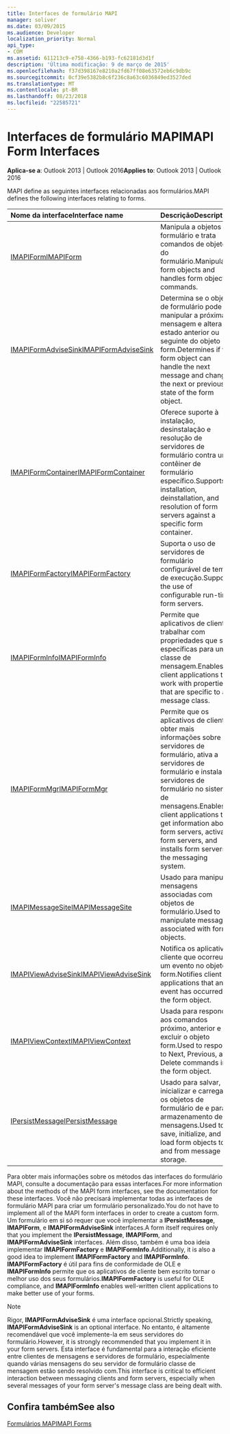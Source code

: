 ```yaml
---
title: Interfaces de formulário MAPI
manager: soliver
ms.date: 03/09/2015
ms.audience: Developer
localization_priority: Normal
api_type:
- COM
ms.assetid: 611213c9-e758-4366-b193-fc62181d3d1f
description: 'Última modificação: 9 de março de 2015'
ms.openlocfilehash: f37d398167e8210a2fd67ff08e63572eb6c9db9c
ms.sourcegitcommit: 0cf39e5382b8c6f236c8a63c6036849ed3527ded
ms.translationtype: MT
ms.contentlocale: pt-BR
ms.lasthandoff: 08/23/2018
ms.locfileid: "22585721"
---
```

# <a name="mapi-form-interfaces"></a><span data-ttu-id="06fa0-103">Interfaces de formulário MAPI</span><span class="sxs-lookup"><span data-stu-id="06fa0-103">MAPI Form Interfaces</span></span>

  
  
<span data-ttu-id="06fa0-104">**Aplica-se a**: Outlook 2013 | Outlook 2016</span><span class="sxs-lookup"><span data-stu-id="06fa0-104">**Applies to**: Outlook 2013 | Outlook 2016</span></span> 
  
<span data-ttu-id="06fa0-105">MAPI define as seguintes interfaces relacionadas aos formulários.</span><span class="sxs-lookup"><span data-stu-id="06fa0-105">MAPI defines the following interfaces relating to forms.</span></span>
  
|<span data-ttu-id="06fa0-106">**Nome da interface**</span><span class="sxs-lookup"><span data-stu-id="06fa0-106">**Interface name**</span></span>|<span data-ttu-id="06fa0-107">**Descrição**</span><span class="sxs-lookup"><span data-stu-id="06fa0-107">**Description**</span></span>|
|:-----|:-----|
|[<span data-ttu-id="06fa0-108">IMAPIForm</span><span class="sxs-lookup"><span data-stu-id="06fa0-108">IMAPIForm</span></span>](imapiformiunknown.md) <br/> |<span data-ttu-id="06fa0-109">Manipula a objetos de formulário e trata comandos de objeto do formulário.</span><span class="sxs-lookup"><span data-stu-id="06fa0-109">Manipulates form objects and handles form object commands.</span></span>  <br/> |
|[<span data-ttu-id="06fa0-110">IMAPIFormAdviseSink</span><span class="sxs-lookup"><span data-stu-id="06fa0-110">IMAPIFormAdviseSink</span></span>](imapiformadvisesinkiunknown.md) <br/> |<span data-ttu-id="06fa0-111">Determina se o objeto de formulário pode manipular a próxima mensagem e altera o estado anterior ou seguinte do objeto form.</span><span class="sxs-lookup"><span data-stu-id="06fa0-111">Determines if the form object can handle the next message and changes the next or previous state of the form object.</span></span>  <br/> |
|[<span data-ttu-id="06fa0-112">IMAPIFormContainer</span><span class="sxs-lookup"><span data-stu-id="06fa0-112">IMAPIFormContainer</span></span>](imapiformcontaineriunknown.md) <br/> |<span data-ttu-id="06fa0-113">Oferece suporte à instalação, desinstalação e resolução de servidores de formulário contra um contêiner de formulário específico.</span><span class="sxs-lookup"><span data-stu-id="06fa0-113">Supports installation, deinstallation, and resolution of form servers against a specific form container.</span></span>  <br/> |
|[<span data-ttu-id="06fa0-114">IMAPIFormFactory</span><span class="sxs-lookup"><span data-stu-id="06fa0-114">IMAPIFormFactory</span></span>](imapiformfactoryiunknown.md) <br/> |<span data-ttu-id="06fa0-115">Suporta o uso de servidores de formulário configurável de tempo de execução.</span><span class="sxs-lookup"><span data-stu-id="06fa0-115">Supports the use of configurable run-time form servers.</span></span>  <br/> |
|[<span data-ttu-id="06fa0-116">IMAPIFormInfo</span><span class="sxs-lookup"><span data-stu-id="06fa0-116">IMAPIFormInfo</span></span>](imapiforminfoimapiprop.md) <br/> |<span data-ttu-id="06fa0-117">Permite que aplicativos de cliente trabalhar com propriedades que são específicas para uma classe de mensagem.</span><span class="sxs-lookup"><span data-stu-id="06fa0-117">Enables client applications to work with properties that are specific to a message class.</span></span>  <br/> |
|[<span data-ttu-id="06fa0-118">IMAPIFormMgr</span><span class="sxs-lookup"><span data-stu-id="06fa0-118">IMAPIFormMgr</span></span>](imapiformmgriunknown.md) <br/> |<span data-ttu-id="06fa0-119">Permite que os aplicativos de cliente obter mais informações sobre servidores de formulário, ativa a servidores de formulário e instala os servidores de formulário no sistema de mensagens.</span><span class="sxs-lookup"><span data-stu-id="06fa0-119">Enables client applications to get information about form servers, activates form servers, and installs form servers in the messaging system.</span></span>  <br/> |
|[<span data-ttu-id="06fa0-120">IMAPIMessageSite</span><span class="sxs-lookup"><span data-stu-id="06fa0-120">IMAPIMessageSite</span></span>](imapimessagesiteiunknown.md) <br/> |<span data-ttu-id="06fa0-121">Usado para manipular mensagens associadas com objetos de formulário.</span><span class="sxs-lookup"><span data-stu-id="06fa0-121">Used to manipulate messages associated with form objects.</span></span>  <br/> |
|[<span data-ttu-id="06fa0-122">IMAPIViewAdviseSink</span><span class="sxs-lookup"><span data-stu-id="06fa0-122">IMAPIViewAdviseSink</span></span>](imapiviewadvisesinkiunknown.md) <br/> |<span data-ttu-id="06fa0-123">Notifica os aplicativos cliente que ocorreu um evento no objeto form.</span><span class="sxs-lookup"><span data-stu-id="06fa0-123">Notifies client applications that an event has occurred in the form object.</span></span>  <br/> |
|[<span data-ttu-id="06fa0-124">IMAPIViewContext</span><span class="sxs-lookup"><span data-stu-id="06fa0-124">IMAPIViewContext</span></span>](imapiviewcontextiunknown.md) <br/> |<span data-ttu-id="06fa0-125">Usada para responder aos comandos próximo, anterior e excluir o objeto form.</span><span class="sxs-lookup"><span data-stu-id="06fa0-125">Used to respond to Next, Previous, and Delete commands in the form object.</span></span>  <br/> |
|[<span data-ttu-id="06fa0-126">IPersistMessage</span><span class="sxs-lookup"><span data-stu-id="06fa0-126">IPersistMessage</span></span>](ipersistmessageiunknown.md) <br/> |<span data-ttu-id="06fa0-127">Usado para salvar, inicializar e carregar os objetos de formulário de e para armazenamento de mensagens.</span><span class="sxs-lookup"><span data-stu-id="06fa0-127">Used to save, initialize, and load form objects to and from message storage.</span></span>  <br/> |
   
<span data-ttu-id="06fa0-128">Para obter mais informações sobre os métodos das interfaces do formulário MAPI, consulte a documentação para essas interfaces.</span><span class="sxs-lookup"><span data-stu-id="06fa0-128">For more information about the methods of the MAPI form interfaces, see the documentation for these interfaces.</span></span> <span data-ttu-id="06fa0-129">Você não precisará implementar todas as interfaces de formulário MAPI para criar um formulário personalizado.</span><span class="sxs-lookup"><span data-stu-id="06fa0-129">You do not have to implement all of the MAPI form interfaces in order to create a custom form.</span></span> <span data-ttu-id="06fa0-130">Um formulário em si só requer que você implementar a **IPersistMessage**, **IMAPIForm**, e **IMAPIFormAdviseSink** interfaces.</span><span class="sxs-lookup"><span data-stu-id="06fa0-130">A form itself requires only that you implement the **IPersistMessage**, **IMAPIForm**, and **IMAPIFormAdviseSink** interfaces.</span></span> <span data-ttu-id="06fa0-131">Além disso, também é uma boa ideia implementar **IMAPIFormFactory** e **IMAPIFormInfo**.</span><span class="sxs-lookup"><span data-stu-id="06fa0-131">Additionally, it is also a good idea to implement **IMAPIFormFactory** and **IMAPIFormInfo**.</span></span> <span data-ttu-id="06fa0-132">**IMAPIFormFactory** é útil para fins de conformidade de OLE e **IMAPIFormInfo** permite que os aplicativos de cliente bem escrito tornar o melhor uso dos seus formulários.</span><span class="sxs-lookup"><span data-stu-id="06fa0-132">**IMAPIFormFactory** is useful for OLE compliance, and **IMAPIFormInfo** enables well-written client applications to make better use of your forms.</span></span> 
  
> [!NOTE]
> <span data-ttu-id="06fa0-133">Rigor, **IMAPIFormAdviseSink** é uma interface opcional.</span><span class="sxs-lookup"><span data-stu-id="06fa0-133">Strictly speaking, **IMAPIFormAdviseSink** is an optional interface.</span></span> <span data-ttu-id="06fa0-134">No entanto, é altamente recomendável que você implemente-la em seus servidores do formulário.</span><span class="sxs-lookup"><span data-stu-id="06fa0-134">However, it is strongly recommended that you implement it in your form servers.</span></span> <span data-ttu-id="06fa0-135">Esta interface é fundamental para a interação eficiente entre clientes de mensagens e servidores de formulário, especialmente quando várias mensagens do seu servidor de formulário classe de mensagem estão sendo resolvido com.</span><span class="sxs-lookup"><span data-stu-id="06fa0-135">This interface is critical to efficient interaction between messaging clients and form servers, especially when several messages of your form server's message class are being dealt with.</span></span> 
  
## <a name="see-also"></a><span data-ttu-id="06fa0-136">Confira também</span><span class="sxs-lookup"><span data-stu-id="06fa0-136">See also</span></span>



[<span data-ttu-id="06fa0-137">Formulários MAPI</span><span class="sxs-lookup"><span data-stu-id="06fa0-137">MAPI Forms</span></span>](mapi-forms.md)

